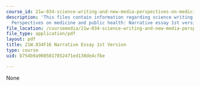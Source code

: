 ```yaml
---
course_id: 21w-034-science-writing-and-new-media-perspectives-on-medicine-and-public-health-fall-2016
description: 'This files contain information regarding science writing and new media:
  Perspectives on medicine and public health: Narrative essay 1st version.'
file_location: /coursemedia/21w-034-science-writing-and-new-media-perspectives-on-medicine-and-public-health-fall-2016/b754b9a9085817852471ed138de4cfbe_MIT21W_034F16_NarativEsay1.pdf
file_type: application/pdf
layout: pdf
title: 21W.034F16 Narrative Essay 1st Version
type: course
uid: b754b9a9085817852471ed138de4cfbe

---
```

None